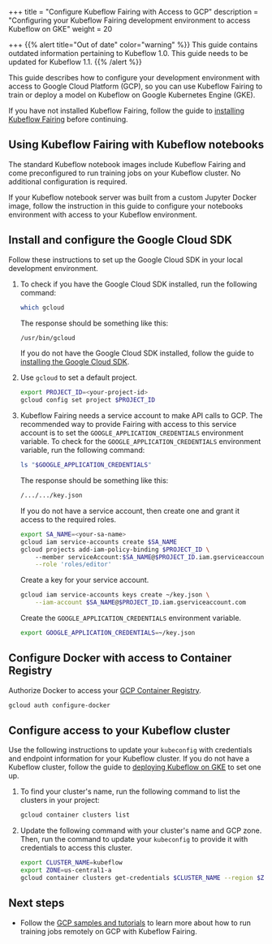 +++
title = "Configure Kubeflow Fairing with Access to GCP"
description = "Configuring your Kubeflow Fairing development environment to access Kubeflow on GKE"
weight = 20
                    
+++
{{% alert title="Out of date" color="warning" %}}
This guide contains outdated information pertaining to Kubeflow 1.0. This guide
needs to be updated for Kubeflow 1.1.
{{% /alert %}}

This guide describes how to configure your development environment with access
to Google Cloud Platform (GCP), so you can use Kubeflow Fairing to train or
deploy a model on Kubeflow on Google Kubernetes Engine (GKE).

If you have not installed Kubeflow Fairing, follow the guide to [installing
Kubeflow Fairing][fairing-install] before continuing.

## Using Kubeflow Fairing with Kubeflow notebooks

The standard Kubeflow notebook images include Kubeflow Fairing and come
preconfigured to run training jobs on your Kubeflow cluster. No additional
configuration is required.

If your Kubeflow notebook server was built from a custom Jupyter Docker image,
follow the instruction in this guide to configure your notebooks environment
with access to your Kubeflow environment.

## Install and configure the Google Cloud SDK

Follow these instructions to set up the Google Cloud SDK in your local
development environment.  

1.  To check if you have the Google Cloud SDK installed, run the following
    command:

    ```bash
    which gcloud
    ```

    The response should be something like this:

    ```bash
    /usr/bin/gcloud
    ```

    If you do not have the Google Cloud SDK installed, follow the guide to
    [installing the Google Cloud SDK][gcloud-install].

1.  Use `gcloud` to set a default project.

    ```bash
    export PROJECT_ID=<your-project-id>
    gcloud config set project $PROJECT_ID
    ```

1.  Kubeflow Fairing needs a service account to make API calls to GCP. The
    recommended way to provide Fairing with access to this
    service account is to set the `GOOGLE_APPLICATION_CREDENTIALS` environment
    variable. To check for the `GOOGLE_APPLICATION_CREDENTIALS` environment
    variable, run the following command:

    ```bash
    ls "$GOOGLE_APPLICATION_CREDENTIALS"
    ```

    The response should be something like this:

    ```bash
    /.../.../key.json
    ```

    If you do not have a service account, then create one and grant it access
    to the required roles.

    ```bash
    export SA_NAME=<your-sa-name>
    gcloud iam service-accounts create $SA_NAME
    gcloud projects add-iam-policy-binding $PROJECT_ID \ 
        --member serviceAccount:$SA_NAME@$PROJECT_ID.iam.gserviceaccount.com \
        --role 'roles/editor'
    ```

    Create a key for your service account.

    ```bash
    gcloud iam service-accounts keys create ~/key.json \
        --iam-account $SA_NAME@$PROJECT_ID.iam.gserviceaccount.com
    ```

    Create the `GOOGLE_APPLICATION_CREDENTIALS` environment variable.

    ```bash
    export GOOGLE_APPLICATION_CREDENTIALS=~/key.json
    ```

## Configure Docker with access to Container Registry

Authorize Docker to access your [GCP Container Registry][container-registry].

```bash
gcloud auth configure-docker
```

## Configure access to your Kubeflow cluster

Use the following instructions to update your `kubeconfig` with credentials
and endpoint information for your Kubeflow cluster. If you do not have a
Kubeflow cluster, follow the guide to [deploying Kubeflow on
GKE][kubeflow-gcp-install] to set one up.

1.  To find your cluster's name, run the following command to list the
    clusters in your project:

    ```bash
    gcloud container clusters list
    ```

1.  Update the following command with your cluster's name and GCP zone. Then,
    run the command to update your `kubeconfig` to provide it with credentials
    to access this cluster.

    ```bash
    export CLUSTER_NAME=kubeflow
    export ZONE=us-central1-a
    gcloud container clusters get-credentials $CLUSTER_NAME --region $ZONE
    ```

## Next steps

*  Follow the [GCP samples and tutorials][tutorials] to learn more about how to run
   training jobs remotely on GCP with Kubeflow Fairing. 

[gcloud-install]: https://cloud.google.com/sdk/docs/ 
[kubeflow-gcp-install]: /docs/gke/deploy/
[container-registry]: https://cloud.google.com/container-registry/
[fairing-install]: /docs/components/fairing/install-fairing/
[tutorials]: /docs/components/fairing/gcp/tutorials/
